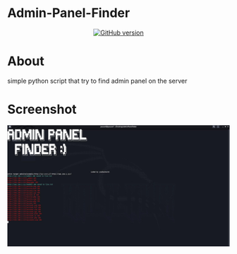 # Admin-Panel-Finder


</p>
<p align="center">
<a href="https://www.facebook.com/achihemek.achihemek/"><img title="GitHub version" src="https://img.shields.io/badge/-Facebook-blue" ></a> 
</p>

# About

simple python script that try to find admin panel on the server

# Screenshot

 ![](screenshot.png)
